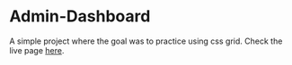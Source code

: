 # Admin-Dashboard
A simple project where the goal was to practice using css grid.
Check the live page [here](https://anabargau.github.io/admin-dashboard/).
